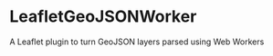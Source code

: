 LeafletGeoJSONWorker
====================

A Leaflet plugin to turn GeoJSON layers parsed using Web Workers
